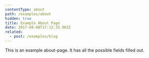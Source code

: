 ```yaml
---
contentType: about
path: /examples/about
hidden: true
title: Example About Page
date: 2017-08-08T17:12:33.962Z
related:
  - post: /examples/blog
---
```


This is an example about-page. It has all the possible fields filled out.

